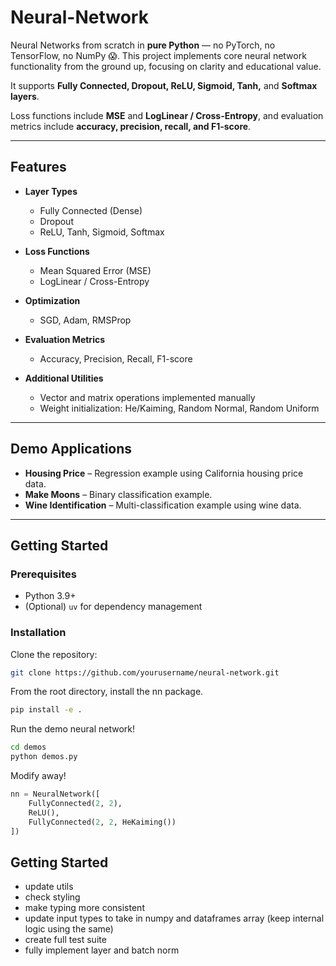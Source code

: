 # Neural-Network

Neural Networks from scratch in **pure Python** — no PyTorch, no TensorFlow, no NumPy 😱. This project implements core neural network functionality from the ground up, focusing on clarity and educational value.  

It supports **Fully Connected, Dropout, ReLU, Sigmoid, Tanh,** and **Softmax layers**.  

Loss functions include **MSE** and **LogLinear / Cross-Entropy**, and evaluation metrics include **accuracy, precision, recall, and F1-score**.

---

## Features

- **Layer Types**
  - Fully Connected (Dense)  
  - Dropout  
  - ReLU, Tanh, Sigmoid, Softmax   

- **Loss Functions**
  - Mean Squared Error (MSE)  
  - LogLinear / Cross-Entropy  

- **Optimization**
  - SGD, Adam, RMSProp  

- **Evaluation Metrics**
  - Accuracy, Precision, Recall, F1-score  

- **Additional Utilities**
  - Vector and matrix operations implemented manually  
  - Weight initialization: He/Kaiming, Random Normal, Random Uniform  

---

## Demo Applications

- **Housing Price** – Regression example using California housing price data.  
- **Make Moons** – Binary classification example.
- **Wine Identification** – Multi-classification example using wine data.  

---

## Getting Started

### Prerequisites

- Python 3.9+  
- (Optional) `uv` for dependency management  

### Installation

Clone the repository:

```bash
git clone https://github.com/yourusername/neural-network.git
```

From the root directory, install the nn package.

```bash
pip install -e .
```

Run the demo neural network!

```bash
cd demos
python demos.py
```

Modify away!

```python
nn = NeuralNetwork([
    FullyConnected(2, 2),
    ReLU(),
    FullyConnected(2, 2, HeKaiming())
])
```

## Getting Started
- update utils
- check styling
- make typing more consistent
- update input types to take in numpy and dataframes array (keep internal logic using the same)
- create full test suite
- fully implement layer and batch norm
